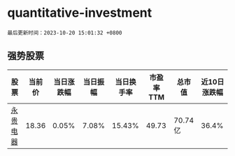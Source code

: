 # quantitative-investment

`最后更新时间：2023-10-20 15:01:32 +0800`

## 强势股票

|股票|当前价|当日涨跌幅|当日振幅|当日换手率|市盈率TTM|总市值|近10日涨跌幅|
|----|----|----|----|----|----|----|----|
|[永贵电器](https://xueqiu.com/S/SZ300351)|18.36|0.05%|7.08%|15.43%|49.73|70.74亿|36.4%|
